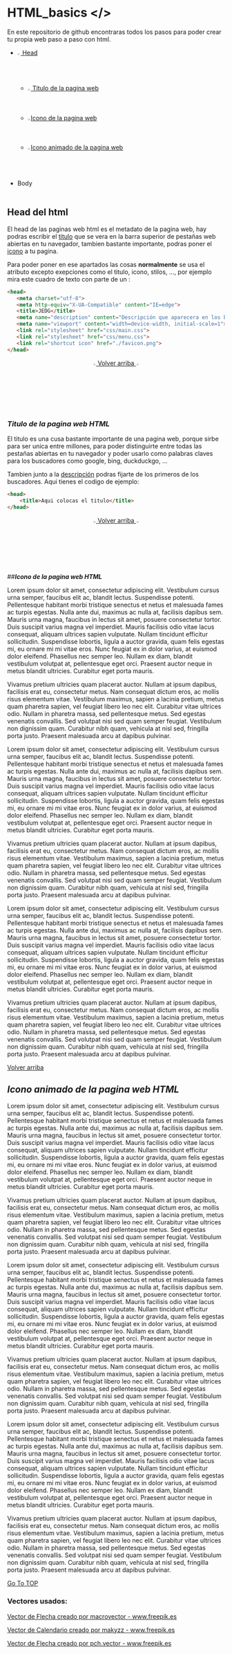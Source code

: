 <a name="first"></a>
# HTML_basics     <b></></b>

En este repositorio de github encontraras todos los pasos para poder crear tu propia web paso a paso con html.

* [<img src="https://i.ibb.co/59rQVZc/Folder-Icon.png" height="1.5%" width="1.5%"><img> Head](#head)
  * [<img src="https://i.ibb.co/8N870jW/Web-Icon.png" height="1.5%" width="1.5%"><img> Titulo de la pagina web](#title)
  * [<img src="https://i.ibb.co/GFr8gSn/Icon.png" height="1.5%" width="1.5%"><img>Icono de la pagina web](#icon)
  * [<img src="https://i.ibb.co/JKGRSWM/Animated-Icon.gif" height="1.5%" width="1.5%"><img>Icono animado de la pagina web](#ani-icon)
 
* Body
<br></br>
<a name="head"></a>
## Head del html
El head de las paginas web html es el metadato de la pagina web, hay podras escribir el [titulo](#title) que se vera en la barra superior de pestañas web abiertas en tu navegador, tambien bastante importante, podras poner el [icono](#icon) a tu pagina. 
 
Para poder poner en ese apartados las cosas <b>normalmente</b> se usa el atributo <meta> excepto exepciones como el titulo, icono, stilos, ..., por ejemplo mira este cuadro de texto con parte de un <head>:
 

 ```html
<head>
	<meta charset="utf-8">
	<meta http-equiv="X-UA-Compatible" content="IE=edge">
	<title>JEDG</title>
	<meta name="description" content="Descripción que aparecera en los buscadores">
	<meta name="viewport" content="width=device-width, initial-scale=1">
	<link rel="stylesheet" href="css/main.css">
	<link rel="stylesheet" href="css/menu.css">
	<link rel="shortcut icon" href="./favicon.png">
</head>
 ``` 
 
 <p align="center">
  <a href="#first"><img src="https://i.ibb.co/28kFTyD/Top-Arrow-Icon.png" height="1.5%" width="1.5%"><img> Volver arriba <img src="https://i.ibb.co/28kFTyD/Top-Arrow-Icon.png" height="1.5%" width="1.5%"><img></a>
</p>
<br></br>

<a name="title"></a>
### ___Titulo de la pagina web HTML___

El titulo es una cusa bastante importante de una pagina web, porque sirbe para ser unica entre millones, para poder distinguirte entre todas las pestañas abiertas en tu navegador y poder usarlo como palabras claves para los buscadores como google, bing, duckduckgo, ...

Tambien junto a la [descripción](#descr) podras fijarte de los primeros de los buscadores. Aqui tienes el codigo de ejemplo:

```html
<head>
	<title>Aqui colocas el titulo</title>
</head>
```
 <p align="center">
  <a href="#first"><img src="https://i.ibb.co/28kFTyD/Top-Arrow-Icon.png" height="1.5%" width="1.5%"><img> Volver arriba <img src="https://i.ibb.co/28kFTyD/Top-Arrow-Icon.png" height="1.5%" width="1.5%"><img></a>
</p>
<br></br>

<a name="icon"></a>
##___Icono de la pagina web HTML___


Lorem ipsum dolor sit amet, consectetur adipiscing elit. Vestibulum cursus urna semper, faucibus elit ac, blandit lectus. Suspendisse potenti. Pellentesque habitant morbi tristique senectus et netus et malesuada fames ac turpis egestas. Nulla ante dui, maximus ac nulla at, facilisis dapibus sem. Mauris urna magna, faucibus in lectus sit amet, posuere consectetur tortor. Duis suscipit varius magna vel imperdiet. Mauris facilisis odio vitae lacus consequat, aliquam ultrices sapien vulputate. Nullam tincidunt efficitur sollicitudin. Suspendisse lobortis, ligula a auctor gravida, quam felis egestas mi, eu ornare mi mi vitae eros. Nunc feugiat ex in dolor varius, at euismod dolor eleifend. Phasellus nec semper leo. Nullam ex diam, blandit vestibulum volutpat at, pellentesque eget orci. Praesent auctor neque in metus blandit ultricies. Curabitur eget porta mauris.

Vivamus pretium ultricies quam placerat auctor. Nullam at ipsum dapibus, facilisis erat eu, consectetur metus. Nam consequat dictum eros, ac mollis risus elementum vitae. Vestibulum maximus, sapien a lacinia pretium, metus quam pharetra sapien, vel feugiat libero leo nec elit. Curabitur vitae ultrices odio. Nullam in pharetra massa, sed pellentesque metus. Sed egestas venenatis convallis. Sed volutpat nisi sed quam semper feugiat. Vestibulum non dignissim quam. Curabitur nibh quam, vehicula at nisl sed, fringilla porta justo. Praesent malesuada arcu at dapibus pulvinar. 



Lorem ipsum dolor sit amet, consectetur adipiscing elit. Vestibulum cursus urna semper, faucibus elit ac, blandit lectus. Suspendisse potenti. Pellentesque habitant morbi tristique senectus et netus et malesuada fames ac turpis egestas. Nulla ante dui, maximus ac nulla at, facilisis dapibus sem. Mauris urna magna, faucibus in lectus sit amet, posuere consectetur tortor. Duis suscipit varius magna vel imperdiet. Mauris facilisis odio vitae lacus consequat, aliquam ultrices sapien vulputate. Nullam tincidunt efficitur sollicitudin. Suspendisse lobortis, ligula a auctor gravida, quam felis egestas mi, eu ornare mi mi vitae eros. Nunc feugiat ex in dolor varius, at euismod dolor eleifend. Phasellus nec semper leo. Nullam ex diam, blandit vestibulum volutpat at, pellentesque eget orci. Praesent auctor neque in metus blandit ultricies. Curabitur eget porta mauris.

Vivamus pretium ultricies quam placerat auctor. Nullam at ipsum dapibus, facilisis erat eu, consectetur metus. Nam consequat dictum eros, ac mollis risus elementum vitae. Vestibulum maximus, sapien a lacinia pretium, metus quam pharetra sapien, vel feugiat libero leo nec elit. Curabitur vitae ultrices odio. Nullam in pharetra massa, sed pellentesque metus. Sed egestas venenatis convallis. Sed volutpat nisi sed quam semper feugiat. Vestibulum non dignissim quam. Curabitur nibh quam, vehicula at nisl sed, fringilla porta justo. Praesent malesuada arcu at dapibus pulvinar. 



Lorem ipsum dolor sit amet, consectetur adipiscing elit. Vestibulum cursus urna semper, faucibus elit ac, blandit lectus. Suspendisse potenti. Pellentesque habitant morbi tristique senectus et netus et malesuada fames ac turpis egestas. Nulla ante dui, maximus ac nulla at, facilisis dapibus sem. Mauris urna magna, faucibus in lectus sit amet, posuere consectetur tortor. Duis suscipit varius magna vel imperdiet. Mauris facilisis odio vitae lacus consequat, aliquam ultrices sapien vulputate. Nullam tincidunt efficitur sollicitudin. Suspendisse lobortis, ligula a auctor gravida, quam felis egestas mi, eu ornare mi mi vitae eros. Nunc feugiat ex in dolor varius, at euismod dolor eleifend. Phasellus nec semper leo. Nullam ex diam, blandit vestibulum volutpat at, pellentesque eget orci. Praesent auctor neque in metus blandit ultricies. Curabitur eget porta mauris.

Vivamus pretium ultricies quam placerat auctor. Nullam at ipsum dapibus, facilisis erat eu, consectetur metus. Nam consequat dictum eros, ac mollis risus elementum vitae. Vestibulum maximus, sapien a lacinia pretium, metus quam pharetra sapien, vel feugiat libero leo nec elit. Curabitur vitae ultrices odio. Nullam in pharetra massa, sed pellentesque metus. Sed egestas venenatis convallis. Sed volutpat nisi sed quam semper feugiat. Vestibulum non dignissim quam. Curabitur nibh quam, vehicula at nisl sed, fringilla porta justo. Praesent malesuada arcu at dapibus pulvinar. 

[Volver arriba](#first)
<a name="ani-icon"></a>
## ___Icono animado de la pagina web HTML___


Lorem ipsum dolor sit amet, consectetur adipiscing elit. Vestibulum cursus urna semper, faucibus elit ac, blandit lectus. Suspendisse potenti. Pellentesque habitant morbi tristique senectus et netus et malesuada fames ac turpis egestas. Nulla ante dui, maximus ac nulla at, facilisis dapibus sem. Mauris urna magna, faucibus in lectus sit amet, posuere consectetur tortor. Duis suscipit varius magna vel imperdiet. Mauris facilisis odio vitae lacus consequat, aliquam ultrices sapien vulputate. Nullam tincidunt efficitur sollicitudin. Suspendisse lobortis, ligula a auctor gravida, quam felis egestas mi, eu ornare mi mi vitae eros. Nunc feugiat ex in dolor varius, at euismod dolor eleifend. Phasellus nec semper leo. Nullam ex diam, blandit vestibulum volutpat at, pellentesque eget orci. Praesent auctor neque in metus blandit ultricies. Curabitur eget porta mauris.

Vivamus pretium ultricies quam placerat auctor. Nullam at ipsum dapibus, facilisis erat eu, consectetur metus. Nam consequat dictum eros, ac mollis risus elementum vitae. Vestibulum maximus, sapien a lacinia pretium, metus quam pharetra sapien, vel feugiat libero leo nec elit. Curabitur vitae ultrices odio. Nullam in pharetra massa, sed pellentesque metus. Sed egestas venenatis convallis. Sed volutpat nisi sed quam semper feugiat. Vestibulum non dignissim quam. Curabitur nibh quam, vehicula at nisl sed, fringilla porta justo. Praesent malesuada arcu at dapibus pulvinar. 



Lorem ipsum dolor sit amet, consectetur adipiscing elit. Vestibulum cursus urna semper, faucibus elit ac, blandit lectus. Suspendisse potenti. Pellentesque habitant morbi tristique senectus et netus et malesuada fames ac turpis egestas. Nulla ante dui, maximus ac nulla at, facilisis dapibus sem. Mauris urna magna, faucibus in lectus sit amet, posuere consectetur tortor. Duis suscipit varius magna vel imperdiet. Mauris facilisis odio vitae lacus consequat, aliquam ultrices sapien vulputate. Nullam tincidunt efficitur sollicitudin. Suspendisse lobortis, ligula a auctor gravida, quam felis egestas mi, eu ornare mi mi vitae eros. Nunc feugiat ex in dolor varius, at euismod dolor eleifend. Phasellus nec semper leo. Nullam ex diam, blandit vestibulum volutpat at, pellentesque eget orci. Praesent auctor neque in metus blandit ultricies. Curabitur eget porta mauris.

Vivamus pretium ultricies quam placerat auctor. Nullam at ipsum dapibus, facilisis erat eu, consectetur metus. Nam consequat dictum eros, ac mollis risus elementum vitae. Vestibulum maximus, sapien a lacinia pretium, metus quam pharetra sapien, vel feugiat libero leo nec elit. Curabitur vitae ultrices odio. Nullam in pharetra massa, sed pellentesque metus. Sed egestas venenatis convallis. Sed volutpat nisi sed quam semper feugiat. Vestibulum non dignissim quam. Curabitur nibh quam, vehicula at nisl sed, fringilla porta justo. Praesent malesuada arcu at dapibus pulvinar. 



Lorem ipsum dolor sit amet, consectetur adipiscing elit. Vestibulum cursus urna semper, faucibus elit ac, blandit lectus. Suspendisse potenti. Pellentesque habitant morbi tristique senectus et netus et malesuada fames ac turpis egestas. Nulla ante dui, maximus ac nulla at, facilisis dapibus sem. Mauris urna magna, faucibus in lectus sit amet, posuere consectetur tortor. Duis suscipit varius magna vel imperdiet. Mauris facilisis odio vitae lacus consequat, aliquam ultrices sapien vulputate. Nullam tincidunt efficitur sollicitudin. Suspendisse lobortis, ligula a auctor gravida, quam felis egestas mi, eu ornare mi mi vitae eros. Nunc feugiat ex in dolor varius, at euismod dolor eleifend. Phasellus nec semper leo. Nullam ex diam, blandit vestibulum volutpat at, pellentesque eget orci. Praesent auctor neque in metus blandit ultricies. Curabitur eget porta mauris.

Vivamus pretium ultricies quam placerat auctor. Nullam at ipsum dapibus, facilisis erat eu, consectetur metus. Nam consequat dictum eros, ac mollis risus elementum vitae. Vestibulum maximus, sapien a lacinia pretium, metus quam pharetra sapien, vel feugiat libero leo nec elit. Curabitur vitae ultrices odio. Nullam in pharetra massa, sed pellentesque metus. Sed egestas venenatis convallis. Sed volutpat nisi sed quam semper feugiat. Vestibulum non dignissim quam. Curabitur nibh quam, vehicula at nisl sed, fringilla porta justo. Praesent malesuada arcu at dapibus pulvinar. 

[Go To TOP](#first)  


### Vectores usados:
<p><a href='https://www.freepik.es/vectores/flecha'>Vector de Flecha creado por macrovector - www.freepik.es</a></p>
<p><a href='https://www.freepik.es/vectores/calendario'>Vector de Calendario creado por makyzz - www.freepik.es</a></p>
<p><a href='https://www.freepik.es/vectores/flecha'>Vector de Flecha creado por pch.vector - www.freepik.es</a></p>
